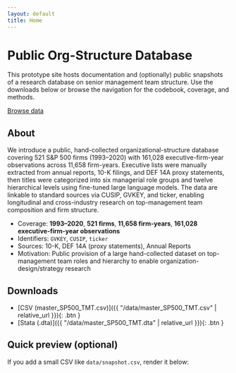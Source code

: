```yaml
---
layout: default
title: Home
---
```


<div class="hero">
  <h1>Public Org-Structure Database</h1>
  <p>
    This prototype site hosts documentation and (optionally) public snapshots of a research database on senior management team structure. Use the downloads below or browse the navigation for the codebook, coverage, and methods.
  </p>
  <p>
    <a class="btn solid" href="{{ '/data/' | relative_url }}">Browse data</a>
  </p>
</div>



## About
We introduce a public, hand-collected organizational-structure database covering 521 S&P 500 firms (1993–2020) with 161,028 executive-firm-year observations across 11,658 firm-years. Executive lists were manually extracted from annual reports, 10-K filings, and DEF 14A proxy statements, then titles were categorized into six managerial role groups and twelve hierarchical levels using fine-tuned large language models. The data are linkable to standard sources via CUSIP, GVKEY, and ticker, enabling longitudinal and cross-industry research on top-management team composition and firm structure.

- Coverage: **1993–2020**, **521 firms**, **11,658 firm-years**, **161,028 executive-firm-year observations**  
- Identifiers: `GVKEY`, `CUSIP`, `ticker`  
- Sources: 10-K, DEF 14A (proxy statements), Annual Reports  
- Motivation: Public provision of a large hand-collected dataset on top-management team roles and hierarchy to enable organization-design/strategy research

## Downloads
- [CSV (master_SP500_TMT.csv)]({{ "/data/master_SP500_TMT.csv" | relative_url }}){: .btn }
- [Stata (.dta)]({{ "/data/master_SP500_TMT.dta" | relative_url }}){: .btn }

## Quick preview (optional)
If you add a small CSV like `data/snapshot.csv`, render it below:

<div class="table-wrap">
  <table id="previewTable"></table>
</div>

<script>
// Uncomment after you add /data/snapshot.csv (keep it small!)
renderCSVTable('{{ "/data/snapshot.csv" | relative_url }}', 'previewTable');
</script>

